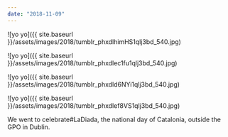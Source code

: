 ```yaml
---
date: "2018-11-09"
---
```


![yo yo]({{ site.baseurl }}/assets/images/2018/tumblr_phxdlhimHS1qlj3bd_540.jpg)

![yo yo]({{ site.baseurl }}/assets/images/2018/tumblr_phxdlec1fu1qlj3bd_540.jpg)

![yo yo]({{ site.baseurl }}/assets/images/2018/tumblr_phxdld6NYi1qlj3bd_540.jpg)

![yo yo]({{ site.baseurl }}/assets/images/2018/tumblr_phxdlef8VS1qlj3bd_540.jpg)

We went to celebrate#LaDiada, the national day of Catalonia, outside the GPO in Dublin.
